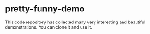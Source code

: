 # pretty-funny-demo
This code repository has collected many very interesting and beautiful demonstrations. You can clone it and use it.
